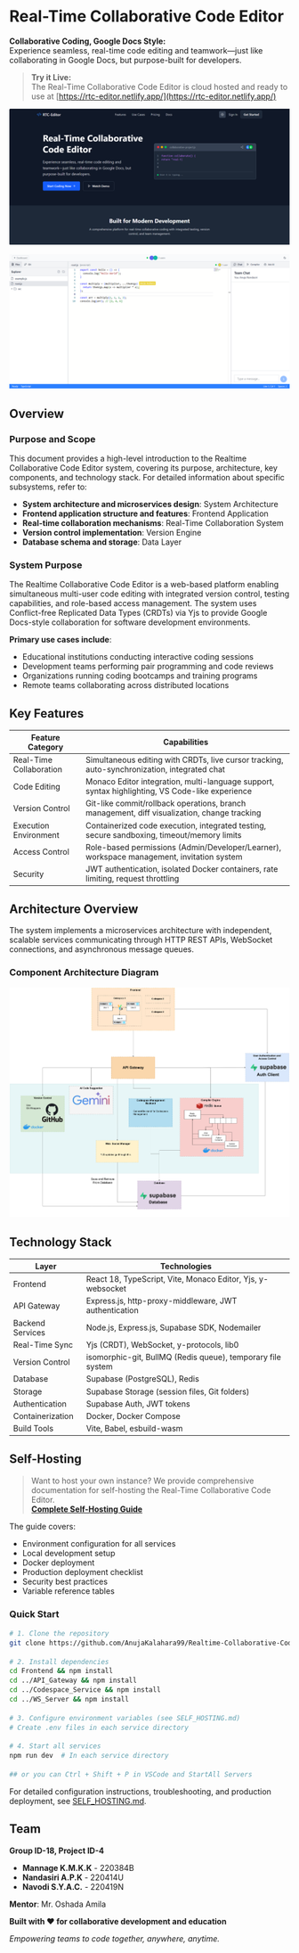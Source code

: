 # Real-Time Collaborative Code Editor

**Collaborative Coding, Google Docs Style:**  
Experience seamless, real-time code editing and teamwork—just like collaborating in Google Docs, but purpose-built for developers.

> **Try it Live:**  
> The Real-Time Collaborative Code Editor is cloud hosted and ready to use at [https://rtc-editor.netlify.app/](https://rtc-editor.netlify.app/)

![Hero Image](docs/readme_data/hero-image.png)

![Dashboard](docs/readme_data/brave_screenshot_localhost.png)

## Overview

### Purpose and Scope

This document provides a high-level introduction to the Realtime Collaborative Code Editor system, covering its purpose, architecture, key components, and technology stack. For detailed information about specific subsystems, refer to:

- **System architecture and microservices design**: System Architecture
- **Frontend application structure and features**: Frontend Application
- **Real-time collaboration mechanisms**: Real-Time Collaboration System
- **Version control implementation**: Version Engine
- **Database schema and storage**: Data Layer

### System Purpose

The Realtime Collaborative Code Editor is a web-based platform enabling simultaneous multi-user code editing with integrated version control, testing capabilities, and role-based access management. The system uses Conflict-free Replicated Data Types (CRDTs) via Yjs to provide Google Docs-style collaboration for software development environments.

**Primary use cases include**:

- Educational institutions conducting interactive coding sessions
- Development teams performing pair programming and code reviews
- Organizations running coding bootcamps and training programs
- Remote teams collaborating across distributed locations

## Key Features

| Feature Category        | Capabilities                                                                                    |
| ----------------------- | ----------------------------------------------------------------------------------------------- |
| Real-Time Collaboration | Simultaneous editing with CRDTs, live cursor tracking, auto-synchronization, integrated chat    |
| Code Editing            | Monaco Editor integration, multi-language support, syntax highlighting, VS Code-like experience |
| Version Control         | Git-like commit/rollback operations, branch management, diff visualization, change tracking     |
| Execution Environment   | Containerized code execution, integrated testing, secure sandboxing, timeout/memory limits      |
| Access Control          | Role-based permissions (Admin/Developer/Learner), workspace management, invitation system       |
| Security                | JWT authentication, isolated Docker containers, rate limiting, request throttling               |

## Architecture Overview

The system implements a microservices architecture with independent, scalable services communicating through HTTP REST APIs, WebSocket connections, and asynchronous message queues.

### Component Architecture Diagram

![System Architecture](docs/readme_data/RTC_Editor.drawio.png)

## Technology Stack

| Layer            | Technologies                                                |
| ---------------- | ----------------------------------------------------------- |
| Frontend         | React 18, TypeScript, Vite, Monaco Editor, Yjs, y-websocket |
| API Gateway      | Express.js, http-proxy-middleware, JWT authentication       |
| Backend Services | Node.js, Express.js, Supabase SDK, Nodemailer               |
| Real-Time Sync   | Yjs (CRDT), WebSocket, y-protocols, lib0                    |
| Version Control  | isomorphic-git, BullMQ (Redis queue), temporary file system |
| Database         | Supabase (PostgreSQL), Redis                                |
| Storage          | Supabase Storage (session files, Git folders)               |
| Authentication   | Supabase Auth, JWT tokens                                   |
| Containerization | Docker, Docker Compose                                      |
| Build Tools      | Vite, Babel, esbuild-wasm                                   |

## Self-Hosting

> Want to host your own instance? We provide comprehensive documentation for self-hosting the Real-Time Collaborative Code Editor.
> <br/>
> **[Complete Self-Hosting Guide](SELF_HOSTING.md)**

The guide covers:

- Environment configuration for all services
- Local development setup
- Docker deployment
- Production deployment checklist
- Security best practices
- Variable reference tables

### Quick Start

```bash
# 1. Clone the repository
git clone https://github.com/AnujaKalahara99/Realtime-Collaborative-Code-Editor.git

# 2. Install dependencies
cd Frontend && npm install
cd ../API_Gateway && npm install
cd ../Codespace_Service && npm install
cd ../WS_Server && npm install

# 3. Configure environment variables (see SELF_HOSTING.md)
# Create .env files in each service directory

# 4. Start all services
npm run dev  # In each service directory

## or you can Ctrl + Shift + P in VSCode and StartAll Servers
```

For detailed configuration instructions, troubleshooting, and production deployment, see [SELF_HOSTING.md](SELF_HOSTING.md).

## Team

**Group ID-18, Project ID-4**

- **Mannage K.M.K.K** - 220384B
- **Nandasiri A.P.K** - 220414U
- **Navodi S.Y.A.C.** - 220419N

**Mentor**: Mr. Oshada Amila

**Built with ❤️ for collaborative development and education**

_Empowering teams to code together, anywhere, anytime._
